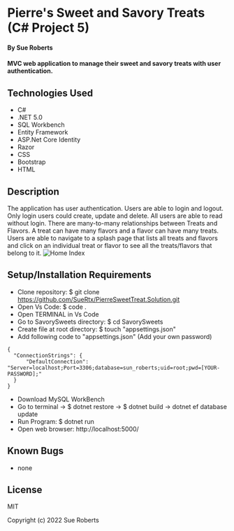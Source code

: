 # Pierre's Sweet and Savory Treats (C# Project 5)

#### By Sue Roberts

####  MVC web application to manage their sweet and savory treats with user authentication. 

## Technologies Used

* C#
* .NET 5.0
* SQL Workbench
* Entity Framework
* ASP.Net Core Identity
* Razor
* CSS
* Bootstrap
* HTML

## Description

The application has user authentication. Users are able to login and logout. Only login users could create, update and delete. All users are able to read without login. There are many-to-many relationships between Treats and Flavors. A treat can have many flavors and a flavor can have many treats. Users are able to navigate to a splash page that lists all treats and flavors and click on an individual treat or flavor to see all the treats/flavors that belong to it.
![Home Index](SavorySweet/wwwroot/img/home.png "Home Index image")


## Setup/Installation Requirements

* Clone repository: $ git clone https://github.com/SueRtx/PierreSweetTreat.Solution.git  
* Open Vs Code: $ code .   
* Open TERMINAL in Vs Code
* Go to SavorySweets directory: $ cd SavorySweets
* Create file at root directory: $ touch "appsettings.json"
* Add following code to "appsettings.json" (Add your own password)
```
{
  "ConnectionStrings": {
      "DefaultConnection": "Server=localhost;Port=3306;database=sun_roberts;uid=root;pwd=[YOUR-PASSWORD];"
  }
}

``` 
* Download MySQL WorkBench  
* Go to terminal  → $ dotnet restore → $ dotnet build → dotnet ef database update
* Run Program: $ dotnet run  
* Open web browser: http://localhost:5000/  

## Known Bugs

* none

## License

MIT

Copyright (c) 2022 Sue Roberts